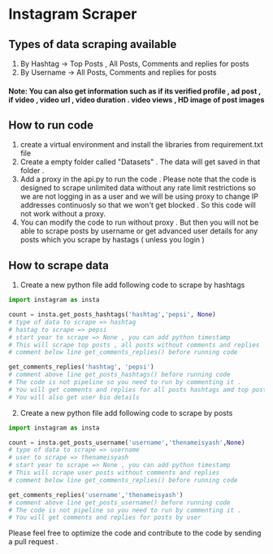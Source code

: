 # Instagram Scraper

## Types of data scraping available

1. By Hashtag -> Top Posts , All Posts, Comments and replies for posts 
2. By Username -> All Posts, Comments and replies for posts 

#### Note: You can also get information such as if its verified profile , ad post , if video , video url , video duration . video views , HD image of post images 

## How to run code

1. create a virtual environment and install the libraries from requirement.txt file
2. Create a empty folder called "Datasets" . The data will get saved in that folder .
3. Add a proxy in the api.py to run the code . Please note that the code is designed to scrape unlimited data without any rate limit restrictions so we are not logging in as a user and we will be using proxy to change IP addresses continuosly so that we won't get blocked . So this code will not work without a proxy.
4. You can modify the code to run without proxy . But then you will not be able to scrape posts by username or get advanced user details for any posts which you scrape by hastags ( unless you login )

## How to scrape data 

1. Create a new python file add following code to scrape by hashtags

```python 
import instagram as insta

count = insta.get_posts_hashtags('hashtag','pepsi', None) 
# type of data to scrape => hashtag 
# hastag to scrape => pepsi 
# start year to scrape => None , you can add python timestamp
# This will scrape top posts , all posts without comments and replies 
# comment below line get_comments_replies() before running code 

get_comments_replies('hashtag', 'pepsi')
# comment above line get_posts_hashtags() before running code  
# The code is not pipeline so you need to run by commenting it .
# You will get comments and replies for all posts hashtags amd top posts hastags .
# You will also get user bio details 

```

2. Create a new python file add following code to scrape by posts

```python 
import instagram as insta

count = insta.get_posts_username('username','thenameisyash',None)
# type of data to scrape => username 
# user to scrape => thenameisyash 
# start year to scrape => None , you can add python timestamp
# This will scrape user posts without comments and replies 
# comment below line get_comments_replies() before running code 

get_comments_replies('username','thenameisyash')
# comment above line get_posts_username() before running code  
# The code is not pipeline so you need to run by commenting it .
# You will get comments and replies for posts by user 

```

Please feel free to optimize the code and contribute to the code by sending a pull request . 

